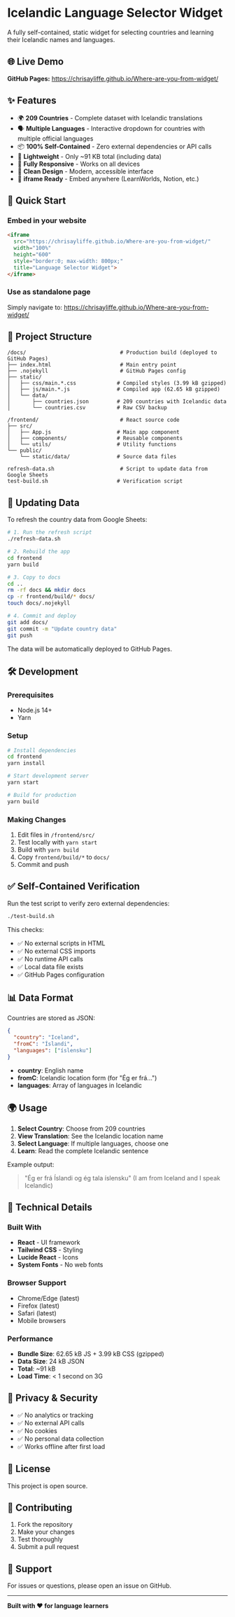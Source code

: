 # Icelandic Language Selector Widget

A fully self-contained, static widget for selecting countries and learning their Icelandic names and languages.

## 🌐 Live Demo

**GitHub Pages:** https://chrisayliffe.github.io/Where-are-you-from-widget/

## ✨ Features

- 🌍 **209 Countries** - Complete dataset with Icelandic translations
- 🗣️ **Multiple Languages** - Interactive dropdown for countries with multiple official languages
- 📦 **100% Self-Contained** - Zero external dependencies or API calls
- 🚀 **Lightweight** - Only ~91 KB total (including data)
- 📱 **Fully Responsive** - Works on all devices
- 🎨 **Clean Design** - Modern, accessible interface
- 🔌 **iframe Ready** - Embed anywhere (LearnWorlds, Notion, etc.)

## 🚀 Quick Start

### Embed in your website

```html
<iframe 
  src="https://chrisayliffe.github.io/Where-are-you-from-widget/"
  width="100%" 
  height="600"
  style="border:0; max-width: 800px;"
  title="Language Selector Widget">
</iframe>
```

### Use as standalone page

Simply navigate to: https://chrisayliffe.github.io/Where-are-you-from-widget/

## 📁 Project Structure

```
/docs/                              # Production build (deployed to GitHub Pages)
├── index.html                      # Main entry point
├── .nojekyll                       # GitHub Pages config
├── static/
│   ├── css/main.*.css             # Compiled styles (3.99 kB gzipped)
│   ├── js/main.*.js               # Compiled app (62.65 kB gzipped)
│   └── data/
│       ├── countries.json         # 209 countries with Icelandic data
│       └── countries.csv          # Raw CSV backup

/frontend/                          # React source code
├── src/
│   ├── App.js                     # Main app component
│   ├── components/                # Reusable components
│   └── utils/                     # Utility functions
└── public/
    └── static/data/               # Source data files

refresh-data.sh                     # Script to update data from Google Sheets
test-build.sh                      # Verification script
```

## 🔄 Updating Data

To refresh the country data from Google Sheets:

```bash
# 1. Run the refresh script
./refresh-data.sh

# 2. Rebuild the app
cd frontend
yarn build

# 3. Copy to docs
cd ..
rm -rf docs && mkdir docs
cp -r frontend/build/* docs/
touch docs/.nojekyll

# 4. Commit and deploy
git add docs/
git commit -m "Update country data"
git push
```

The data will be automatically deployed to GitHub Pages.

## 🛠️ Development

### Prerequisites

- Node.js 14+
- Yarn

### Setup

```bash
# Install dependencies
cd frontend
yarn install

# Start development server
yarn start

# Build for production
yarn build
```

### Making Changes

1. Edit files in `/frontend/src/`
2. Test locally with `yarn start`
3. Build with `yarn build`
4. Copy `frontend/build/*` to `docs/`
5. Commit and push

## ✅ Self-Contained Verification

Run the test script to verify zero external dependencies:

```bash
./test-build.sh
```

This checks:
- ✅ No external scripts in HTML
- ✅ No external CSS imports
- ✅ No runtime API calls
- ✅ Local data file exists
- ✅ GitHub Pages configuration

## 📊 Data Format

Countries are stored as JSON:

```json
{
  "country": "Iceland",
  "fromC": "Íslandi",
  "languages": ["íslensku"]
}
```

- **country**: English name
- **fromC**: Icelandic location form (for "Ég er frá...")
- **languages**: Array of languages in Icelandic

## 🌍 Usage

1. **Select Country**: Choose from 209 countries
2. **View Translation**: See the Icelandic location name
3. **Select Language**: If multiple languages, choose one
4. **Learn**: Read the complete Icelandic sentence

Example output:
> "Ég er frá Íslandi og ég tala íslensku"
> (I am from Iceland and I speak Icelandic)

## 📝 Technical Details

### Built With

- **React** - UI framework
- **Tailwind CSS** - Styling
- **Lucide React** - Icons
- **System Fonts** - No web fonts

### Browser Support

- Chrome/Edge (latest)
- Firefox (latest)
- Safari (latest)
- Mobile browsers

### Performance

- **Bundle Size**: 62.65 kB JS + 3.99 kB CSS (gzipped)
- **Data Size**: 24 kB JSON
- **Total**: ~91 kB
- **Load Time**: < 1 second on 3G

## 🔐 Privacy & Security

- ✅ No analytics or tracking
- ✅ No external API calls
- ✅ No cookies
- ✅ No personal data collection
- ✅ Works offline after first load

## 📄 License

This project is open source.

## 🤝 Contributing

1. Fork the repository
2. Make your changes
3. Test thoroughly
4. Submit a pull request

## 📧 Support

For issues or questions, please open an issue on GitHub.

---

**Built with ❤️ for language learners**
